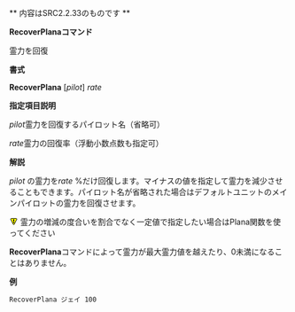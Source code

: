 ** 内容はSRC2.2.33のものです **

**RecoverPlanaコマンド**

霊力を回復

**書式**

**RecoverPlana** [*pilot*] *rate*

**指定項目説明**

*pilot*霊力を回復するパイロット名（省略可）

*rate*霊力の回復率（浮動小数点数も指定可）

**解説**

*pilot* の霊力を*rate* %だけ回復します。マイナスの値を指定して霊力を減少させることもできます。パイロット名が省略された場合はデフォルトユニットのメインパイロットの霊力を回復させます。

![](./images/bm0.gif) 霊力の増減の度合いを割合でなく一定値で指定したい場合はPlana関数を使ってください

**RecoverPlana**コマンドによって霊力が最大霊力値を越えたり、0未満になることはありません。

**例**
```sh
RecoverPlana ジェイ 100
```

